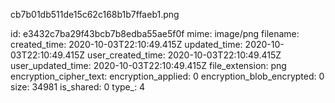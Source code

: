 cb7b01db511de15c62c168b1b7ffaeb1.png

id: e3432c7ba29f43bcb7b8edba55ae5f0f
mime: image/png
filename: 
created_time: 2020-10-03T22:10:49.415Z
updated_time: 2020-10-03T22:10:49.415Z
user_created_time: 2020-10-03T22:10:49.415Z
user_updated_time: 2020-10-03T22:10:49.415Z
file_extension: png
encryption_cipher_text: 
encryption_applied: 0
encryption_blob_encrypted: 0
size: 34981
is_shared: 0
type_: 4